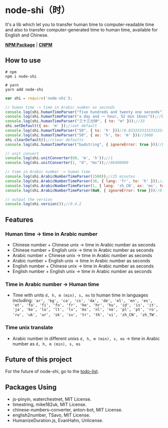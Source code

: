 # node-shi（时）

It's a lib which let you to transfer human time to computer-readable time and also to transfer computer-generated time to human time, available for English and Chinese.

[**NPM Package**](https://www.npmjs.com/package/node-shi) | [**CNPM**](https://npm.taobao.org/package/node-shi)

## How to use

```shell
# npm
npm i node-shi

# yarn
yarn add node-shi
```

```javascript
var shi = require('node-shi');

// human time -> time in Arabic number as seconds
console.log(shi.humanTimeParser("five hundreds and twenty one seconds"));//521
console.log(shi.humanTimeParser("a day and 一 hour, 52 min 16sec"));//93136
console.log(shi.humanTimeParser("三十三分钟", { to: "m" }));//33
shi.setDefault({ as: 'm' });//set default
console.log(shi.humanTimeParser("50", { to: 'h' }))//0.8333333333333334
console.log(shi.humanTimeParser("50", { as: 'h', to: 'm' }))//3000
shi.clearDefault();//clear defaults
console.log(shi.humanTimeParser("badstring", { ignoreError: true }))//badstring (because errors ignored)

// unit convert
console.log(shi.unitConverter(60, 'm', 'h'));//1
console.log(shi.unitConverter(1, "d", "ms"));//86400000

// time in Arabic number -> human time
console.log(shi.ArabicNumberTimeParser(1500));//25 minutes
console.log(shi.ArabicNumberTimeParser(36, { lang: 'fr', to: 'h' }));//0,01 heure
console.log(shi.ArabicNumberTimeParser(1, { lang: 'zh_CN', as: 'ms', to: 's', round: true }));//0 秒
console.log(shi.ArabicNumberTimeParser(NaN, { ignoreError: true }))//0 seconds (because errors ignored)

// output the version
console.log(shi.version());//0.4.2
```

## Features

### Human time -> time in Arabic number

- Chinese number + Chinese unix -> time in Arabic number as seconds
- Chinese number + English unix -> time in Arabic number as seconds
- Arabic number + Chinese unix -> time in Arabic number as seconds
- Arabic number + English unix -> time in Arabic number as seconds
- English number + Chinese unix -> time in Arabic number as seconds
- English number + English unix -> time in Arabic number as seconds

### Time in Arabic number -> Human time

- Time with units `d, h, m (min), s, ms` to human time in languages including: `'ar', 'bg', 'ca', 'cs', 'da', 'de', 'el', 'en', 'es', 'et', 'fa', 'fi', 'fo', 'fr', 'he', 'hr', 'hu', 'id', 'is', 'it', 'ja', 'ko', 'lo', 'lt', 'lv', 'ms', 'nl', 'no', 'pl', 'pt', 'ro', 'ru', 'uk', 'ur', 'sk', 'sv', 'tr', 'th', 'vi', 'zh_CN', 'zh_TW'`.

### Time unix translate

- Arabic number in different unixs `d, h, m (min), s, ms` -> time in Arabic number as `d, h, m (min), s, ms`

## Future of this project

For the future of node-shi, go to the [todo-list](https://github.com/RoderickQiu/node-shi/projects/1).

## Packages Using

- js-pinyin, waterchestnet, MIT License.
- timestring, mike182uk, MIT License.
- chinese-numbers-converter, anton-bot, MIT License.
- english2number, TSavo, MIT License.
- HumanizeDuration.js, EvanHahn, Unlicense.
